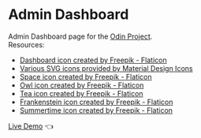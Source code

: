 # Admin Dashboard
Admin Dashboard page for the [Odin Project](https://www.theodinproject.com/lessons/node-path-intermediate-html-and-css-admin-dashboard).<br />
Resources:
* [Dashboard icon created by Freepik - Flaticon](https://www.flaticon.com/free-icons/dashboard)
* [Various SVG icons provided by Material Design Icons](https://pictogrammers.com/library/mdi/)
* [Space icon created by Freepik - Flaticon](https://www.flaticon.com/free-icons/space)
* [Owl icon created by Freepik - Flaticon](https://www.flaticon.com/free-icons/owl)
* [Tea icon created by Freepik - Flaticon](https://www.flaticon.com/free-icons/tea)
* [Frankenstein icon created by Freepik - Flaticon](https://www.flaticon.com/free-icons/frankenstein)
* [Summertime icon created by Freepik - Flaticon](https://www.flaticon.com/free-icons/summertime)

[Live Demo](https://anabilhoque.github.io/Admin-Dashboard/) :point_left: